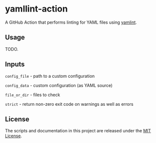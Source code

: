 # yamllint-action

A GitHub Action that performs linting for YAML files using [yamlint](https://github.com/adrienverge/yamllint).

## Usage

TODO.

## Inputs

`config_file` - path to a custom configuration

`config_data` - custom configuration (as YAML source)

`file_or_dir` - files to check

`strict` - return non-zero exit code on warnings as well as errors

## License

The scripts and documentation in this project are released under the [MIT License](./LICENSE).
